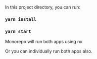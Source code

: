 In this project directory, you can run:

### `yarn install`
### `yarn start`

Monorepo will run both apps using nx.

Or you can individually run both apps also.